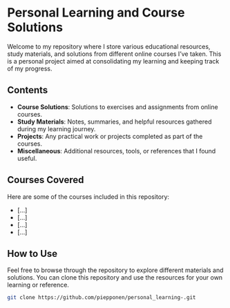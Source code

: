 # Personal Learning and Course Solutions

Welcome to my repository where I store various educational resources, study materials, and solutions from different online courses I’ve taken. This is a personal project aimed at consolidating my learning and keeping track of my progress.

## Contents

- **Course Solutions**: Solutions to exercises and assignments from online courses.
- **Study Materials**: Notes, summaries, and helpful resources gathered during my learning journey.
- **Projects**: Any practical work or projects completed as part of the courses.
- **Miscellaneous**: Additional resources, tools, or references that I found useful.

## Courses Covered

Here are some of the courses included in this repository:

- [...]
- [...]
- [...]
- [...]

## How to Use

Feel free to browse through the repository to explore different materials and solutions. You can clone this repository and use the resources for your own learning or reference.

```bash
git clone https://github.com/piepponen/personal_learning-.git


